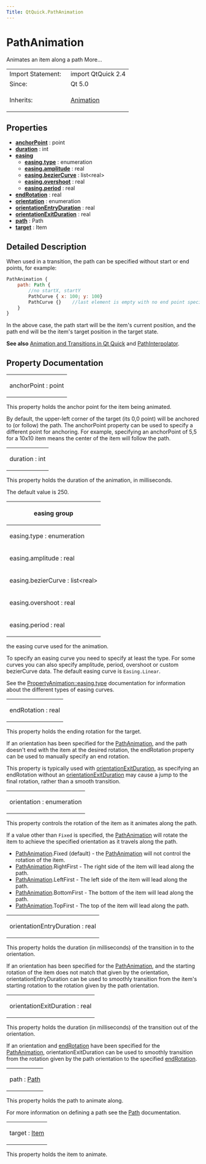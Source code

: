 ```yaml
---
Title: QtQuick.PathAnimation
---
```

        
PathAnimation
=============

<span class="subtitle"></span>
Animates an item along a path More...

<table>
<colgroup>
<col width="50%" />
<col width="50%" />
</colgroup>
<tbody>
<tr class="odd">
<td>Import Statement:</td>
<td>import QtQuick 2.4</td>
</tr>
<tr class="even">
<td>Since:</td>
<td>Qt 5.0</td>
</tr>
<tr class="odd">
<td>Inherits:</td>
<td><p><a href="QtQuick.Animation.md">Animation</a></p></td>
</tr>
</tbody>
</table>

<span id="properties"></span>
Properties
----------

-   ****[anchorPoint](#anchorPoint-prop)**** : point
-   ****[duration](#duration-prop)**** : int
-   ****[easing](#easing-prop)****
    -   ****[easing.type](#easing.type-prop)**** : enumeration
    -   ****[easing.amplitude](#easing.amplitude-prop)**** : real
    -   ****[easing.bezierCurve](#easing.bezierCurve-prop)**** : list&lt;real&gt;
    -   ****[easing.overshoot](#easing.overshoot-prop)**** : real
    -   ****[easing.period](#easing.period-prop)**** : real
-   ****[endRotation](#endRotation-prop)**** : real
-   ****[orientation](#orientation-prop)**** : enumeration
-   ****[orientationEntryDuration](#orientationEntryDuration-prop)**** : real
-   ****[orientationExitDuration](#orientationExitDuration-prop)**** : real
-   ****[path](#path-prop)**** : Path
-   ****[target](#target-prop)**** : Item

<span id="details"></span>
Detailed Description
--------------------

When used in a transition, the path can be specified without start or end points, for example:

``` qml
PathAnimation {
    path: Path {
        //no startX, startY
        PathCurve { x: 100; y: 100}
        PathCurve {}    //last element is empty with no end point specified
    }
}
```

In the above case, the path start will be the item's current position, and the path end will be the item's target position in the target state.

**See also** [Animation and Transitions in Qt Quick](../QtQuick.qtquick-statesanimations-animations.md) and [PathInterpolator](https://developer.ubuntu.comapps/qml/sdk-15.04/QtQuick.animation/#pathinterpolator).

Property Documentation
----------------------

<table>
<colgroup>
<col width="100%" />
</colgroup>
<tbody>
<tr class="odd">
<td><p><span id="anchorPoint-prop"></span><span class="name">anchorPoint</span> : <span class="type">point</span></p></td>
</tr>
</tbody>
</table>

This property holds the anchor point for the item being animated.

By default, the upper-left corner of the target (its 0,0 point) will be anchored to (or follow) the path. The anchorPoint property can be used to specify a different point for anchoring. For example, specifying an anchorPoint of 5,5 for a 10x10 item means the center of the item will follow the path.

<table>
<colgroup>
<col width="100%" />
</colgroup>
<tbody>
<tr class="odd">
<td><p><span id="duration-prop"></span><span class="name">duration</span> : <span class="type">int</span></p></td>
</tr>
</tbody>
</table>

This property holds the duration of the animation, in milliseconds.

The default value is 250.

<table>
<colgroup>
<col width="100%" />
</colgroup>
<thead>
<tr class="header">
<th><p><span id="easing-prop"></span><strong>easing group</strong></p></th>
</tr>
</thead>
<tbody>
<tr class="odd">
<td><p><span id="easing.type-prop"></span><span class="name">easing.type</span> : <span class="type">enumeration</span></p></td>
</tr>
<tr class="even">
<td><p><span id="easing.amplitude-prop"></span><span class="name">easing.amplitude</span> : <span class="type">real</span></p></td>
</tr>
<tr class="odd">
<td><p><span id="easing.bezierCurve-prop"></span><span class="name">easing.bezierCurve</span> : <span class="type">list</span>&lt;<span class="type">real</span>&gt;</p></td>
</tr>
<tr class="even">
<td><p><span id="easing.overshoot-prop"></span><span class="name">easing.overshoot</span> : <span class="type">real</span></p></td>
</tr>
<tr class="odd">
<td><p><span id="easing.period-prop"></span><span class="name">easing.period</span> : <span class="type">real</span></p></td>
</tr>
</tbody>
</table>

the easing curve used for the animation.

To specify an easing curve you need to specify at least the type. For some curves you can also specify amplitude, period, overshoot or custom bezierCurve data. The default easing curve is `Easing.Linear`.

See the [PropertyAnimation::easing.type](../QtQuick.PropertyAnimation.md#easing.type-prop) documentation for information about the different types of easing curves.

<table>
<colgroup>
<col width="100%" />
</colgroup>
<tbody>
<tr class="odd">
<td><p><span id="endRotation-prop"></span><span class="name">endRotation</span> : <span class="type">real</span></p></td>
</tr>
</tbody>
</table>

This property holds the ending rotation for the target.

If an orientation has been specified for the [PathAnimation](https://developer.ubuntu.comapps/qml/sdk-15.04/QtQuick.animation/#pathanimation), and the path doesn't end with the item at the desired rotation, the endRotation property can be used to manually specify an end rotation.

This property is typically used with [orientationExitDuration](#orientationExitDuration-prop), as specifying an endRotation without an [orientationExitDuration](#orientationExitDuration-prop) may cause a jump to the final rotation, rather than a smooth transition.

<table>
<colgroup>
<col width="100%" />
</colgroup>
<tbody>
<tr class="odd">
<td><p><span id="orientation-prop"></span><span class="name">orientation</span> : <span class="type">enumeration</span></p></td>
</tr>
</tbody>
</table>

This property controls the rotation of the item as it animates along the path.

If a value other than `Fixed` is specified, the [PathAnimation](https://developer.ubuntu.comapps/qml/sdk-15.04/QtQuick.animation/#pathanimation) will rotate the item to achieve the specified orientation as it travels along the path.

-   [PathAnimation](https://developer.ubuntu.comapps/qml/sdk-15.04/QtQuick.animation/#pathanimation).Fixed (default) - the [PathAnimation](https://developer.ubuntu.comapps/qml/sdk-15.04/QtQuick.animation/#pathanimation) will not control the rotation of the item.
-   [PathAnimation](https://developer.ubuntu.comapps/qml/sdk-15.04/QtQuick.animation/#pathanimation).RightFirst - The right side of the item will lead along the path.
-   [PathAnimation](https://developer.ubuntu.comapps/qml/sdk-15.04/QtQuick.animation/#pathanimation).LeftFirst - The left side of the item will lead along the path.
-   [PathAnimation](https://developer.ubuntu.comapps/qml/sdk-15.04/QtQuick.animation/#pathanimation).BottomFirst - The bottom of the item will lead along the path.
-   [PathAnimation](https://developer.ubuntu.comapps/qml/sdk-15.04/QtQuick.animation/#pathanimation).TopFirst - The top of the item will lead along the path.

<table>
<colgroup>
<col width="100%" />
</colgroup>
<tbody>
<tr class="odd">
<td><p><span id="orientationEntryDuration-prop"></span><span class="name">orientationEntryDuration</span> : <span class="type">real</span></p></td>
</tr>
</tbody>
</table>

This property holds the duration (in milliseconds) of the transition in to the orientation.

If an orientation has been specified for the [PathAnimation](https://developer.ubuntu.comapps/qml/sdk-15.04/QtQuick.animation/#pathanimation), and the starting rotation of the item does not match that given by the orientation, orientationEntryDuration can be used to smoothly transition from the item's starting rotation to the rotation given by the path orientation.

<table>
<colgroup>
<col width="100%" />
</colgroup>
<tbody>
<tr class="odd">
<td><p><span id="orientationExitDuration-prop"></span><span class="name">orientationExitDuration</span> : <span class="type">real</span></p></td>
</tr>
</tbody>
</table>

This property holds the duration (in milliseconds) of the transition out of the orientation.

If an orientation and [endRotation](#endRotation-prop) have been specified for the [PathAnimation](https://developer.ubuntu.comapps/qml/sdk-15.04/QtQuick.animation/#pathanimation), orientationExitDuration can be used to smoothly transition from the rotation given by the path orientation to the specified [endRotation](#endRotation-prop).

<table>
<colgroup>
<col width="100%" />
</colgroup>
<tbody>
<tr class="odd">
<td><p><span id="path-prop"></span><span class="name">path</span> : <span class="type"><a href="QtQuick.Path.md">Path</a></span></p></td>
</tr>
</tbody>
</table>

This property holds the path to animate along.

For more information on defining a path see the [Path](../QtQuick.Path.md) documentation.

<table>
<colgroup>
<col width="100%" />
</colgroup>
<tbody>
<tr class="odd">
<td><p><span id="target-prop"></span><span class="name">target</span> : <span class="type"><a href="QtQuick.Item.md">Item</a></span></p></td>
</tr>
</tbody>
</table>

This property holds the item to animate.

